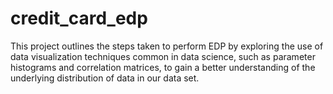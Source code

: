 # credit_card_edp
This project outlines the steps taken to perform EDP by exploring the use of data visualization techniques common in data science, such as parameter histograms and correlation matrices, to gain a better understanding of the underlying distribution of data in our data set. 
